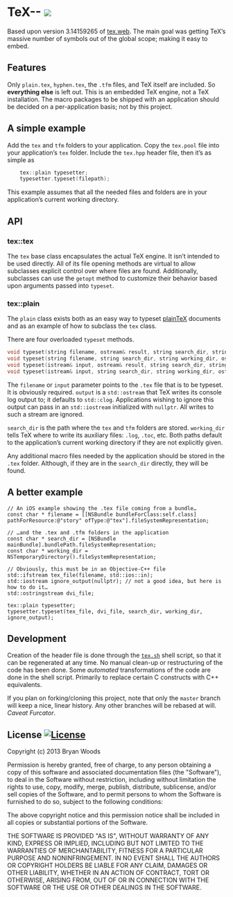 # TeX-- ![](https://img.shields.io/badge/maintained%3F-feature--complete-yellow.svg)

Based upon version 3.14159265 of [tex.web](web/tex.web). The main goal was getting TeX’s massive number of symbols out of the global scope; making it easy to embed.

## Features

Only `plain.tex`, `hyphen.tex`, the `.tfm` files, and TeX itself are included. So **everything else** is left out. This is an embedded TeX engine, not a TeX installation. The macro packages to be shipped with an application should be decided on a per-application basis; not by this project.

## A simple example

Add the `tex` and `tfm` folders to your application. Copy the `tex.pool` file into your application’s `tex` folder. Include the `tex.hpp` header file, then it’s as simple as

```c++ 
	tex::plain typesetter;
	typesetter.typeset(filepath);
```

This example assumes that all the needed files and folders are in your application’s current working directory.

## API

### tex::tex

The `tex` base class encapsulates the actual TeX engine. It isn’t intended to be used directly. All of its file opening methods are virtual to allow subclasses explicit control over where files are found. Additionally, subclasses can use the `getopt` method to customize their behavior based upon arguments passed into `typeset`.

### tex::plain

The `plain` class exists both as an easy way to typeset [plainTeX](http://www.ntg.nl/doc/wilkins/pllong.pdf) documents and as an example of how to subclass the `tex` class. 

There are four overloaded `typeset` methods.

```c++
void typeset(string filename, ostream& result, string search_dir, string working_dir, ostream& output);
void typeset(string filename, string search_dir, string working_dir, ostream& output);
void typeset(istream& input, ostream& result, string search_dir, string working_dir, ostream& output);
void typeset(istream& input, string search_dir, string working_dir, ostream& output);
```

The `filename` or `input` parameter points to the `.tex` file that is to be typeset. It is obviously required. `output` is a `std::ostream` that TeX writes its console log output to; it defaults to `std::clog`. Applications wishing to ignore this output can pass in an `std::iostream` initialized with `nullptr`. All writes to such a stream are ignored.

`search_dir` is the path where the `tex` and `tfm` folders are stored. `working_dir` tells TeX where to write its auxiliary files: `.log`, `.toc`, etc. Both paths default to the application’s current working directory if they are not explicitly given.

Any additional macro files needed by the application should be stored in the `.tex` folder. Although, if they are in the `search_dir` directly, they will be found.

## A better example

```objc
// An iOS example showing the .tex file coming from a bundle…
const char * filename = [[NSBundle bundleForClass:self.class] pathForResource:@"story" ofType:@"tex"].fileSystemRepresentation;

// …and the .tex and .tfm folders in the application
const char * search_dir = [NSBundle mainBundle].bundlePath.fileSystemRepresentation;
const char * working_dir = NSTemporaryDirectory().fileSystemRepresentation;

// Obviously, this must be in an Objective-C++ file
std::ifstream tex_file(filename, std::ios::in);
std::iostream ignore_output(nullptr); // not a good idea, but here is how to do it…
std::ostringstream dvi_file;

tex::plain typesetter;
typesetter.typeset(tex_file, dvi_file, search_dir, working_dir, ignore_output);
```

## Development

Creation of the header file is done through the [`tex.sh`](web/tex.sh) shell script, so that it can be regenerated at any time. No manual clean-up or restructuring of the code has been done. Some *automated* transformations of the code are done in the shell script. Primarily to replace certain C constructs with C++ equivalents.

If you plan on forking/cloning this project, note that only the `master` branch will keep a nice, linear history. Any other branches will be rebased at will. *Caveat Furcator*.

## License [![License](http://img.shields.io/badge/license-MIT-blue.svg)](http://opensource.org/licenses/MIT)

Copyright (c) 2013 Bryan Woods

Permission is hereby granted, free of charge, to any person obtaining a copy of this software and associated documentation files (the "Software"), to deal in the Software without restriction, including without limitation the rights to use, copy, modify, merge, publish, distribute, sublicense, and/or sell copies of the Software, and to permit persons to whom the Software is furnished to do so, subject to the following conditions:

The above copyright notice and this permission notice shall be included in all copies or substantial portions of the Software.

THE SOFTWARE IS PROVIDED "AS IS", WITHOUT WARRANTY OF ANY KIND, EXPRESS OR IMPLIED, INCLUDING BUT NOT LIMITED TO THE WARRANTIES OF MERCHANTABILITY, FITNESS FOR A PARTICULAR PURPOSE AND NONINFRINGEMENT. IN NO EVENT SHALL THE AUTHORS OR COPYRIGHT HOLDERS BE LIABLE FOR ANY CLAIM, DAMAGES OR OTHER LIABILITY, WHETHER IN AN ACTION OF CONTRACT, TORT OR OTHERWISE, ARISING FROM, OUT OF OR IN CONNECTION WITH THE SOFTWARE OR THE USE OR OTHER DEALINGS IN THE SOFTWARE.

